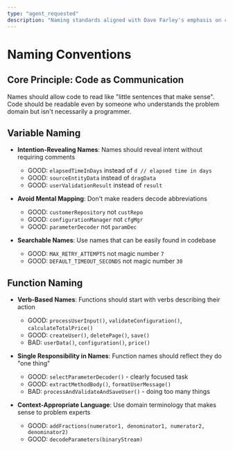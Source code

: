 ```yaml
---
type: "agent_requested"
description: "Naming standards aligned with Dave Farley's emphasis on code as communication"
---
```

# Naming Conventions

## Core Principle: Code as Communication
Names should allow code to read like "little sentences that make sense". Code should be readable even by someone who understands the problem domain but isn't necessarily a programmer.

## Variable Naming
- **Intention-Revealing Names**: Names should reveal intent without requiring comments
  - GOOD: `elapsedTimeInDays` instead of `d // elapsed time in days`
  - GOOD: `sourceEntityData` instead of `dragData`
  - GOOD: `userValidationResult` instead of `result`

- **Avoid Mental Mapping**: Don't make readers decode abbreviations
  - GOOD: `customerRepository` not `custRepo`
  - GOOD: `configurationManager` not `cfgMgr`
  - GOOD: `parameterDecoder` not `paramDec`

- **Searchable Names**: Use names that can be easily found in codebase
  - GOOD: `MAX_RETRY_ATTEMPTS` not magic number `7`
  - GOOD: `DEFAULT_TIMEOUT_SECONDS` not magic number `30`

## Function Naming
- **Verb-Based Names**: Functions should start with verbs describing their action
  - GOOD: `processUserInput()`, `validateConfiguration()`, `calculateTotalPrice()`
  - GOOD: `createUser()`, `deletePage()`, `save()`
  - BAD: `userData()`, `configuration()`, `price()`

- **Single Responsibility in Names**: Function names should reflect they do "one thing"
  - GOOD: `selectParameterDecoder()` - clearly focused task
  - GOOD: `extractMethodBody()`, `formatUserMessage()`
  - BAD: `processAndValidateAndSaveUser()` - doing too many things

- **Context-Appropriate Language**: Use domain terminology that makes sense to problem experts
  - GOOD: `addFractions(numerator1, denominator1, numerator2, denominator2)`
  - GOOD: `decodeParameters(binaryStream)`

